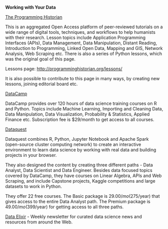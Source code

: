 **Working with Your Data**

[The Programming Historian](http://programminghistorian.org/)

This is an aggregated Open Access platform of peer-reviewed tutorials on a wide range of digital tools, techniques, and workflows to help humanists with their research. Lesson topics include Application Programming Interfaces (APIs), Data Management, Data Manipulation, Distant Reading, Introduction to Programming, Linked Open Data, Mapping and GIS, Network Analysis, Web Scraping etc. There is also a series of Python lessons, which was the original goal of this page. 

Lessons page: http://programminghistorian.org/lessons/

It is also possible to contribute to this page in many ways, by creating new lessons, joining editorial board etc.

[DataCamp](https://www.datacamp.com/home)

DataCamp provides over 120 hours of data science training courses on R and Python. Topics include Machine Learning, Importing and Cleaning Data, Data Manipulation, Data Visualization, Probability & Statistics, Applied Finance etc. 
Subscription fee is $29/month to get access to all courses. 

[Dataquest](https://www.dataquest.io/home)

Dataquest combines R, Python, Jupyter Notebook and Apache Spark (open-source cluster computing network) to create an interactive environment to learn data science by working with real data and building projects in your browser.

They also designed the content by creating three different paths - Data Analyst, Data Scientist and Data Engineer. Besides data focused topics covered by DataCamp, they have courses on Linear Algebra, APIs and Web Scraping, and include Capstone projects, Kaggle competitions and large datasets to work in Python.

They offer 22 free courses. The Basic package is $29.00/mo ($275/year) that gives access to the entire Data Analyst path. The Premium package is $49.00/mo ($399/year) for getting access to all three paths.

[Data Elixir](https://dataelixir.com/) - Weekly newsletter for curated data science news and resources from around the Web. 